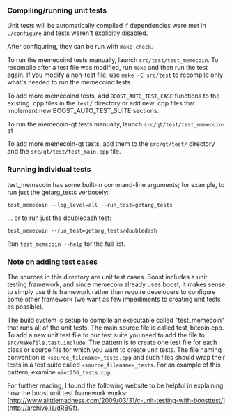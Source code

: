 ### Compiling/running unit tests

Unit tests will be automatically compiled if dependencies were met in `./configure`
and tests weren't explicitly disabled.

After configuring, they can be run with `make check`.

To run the memecoind tests manually, launch `src/test/test_memecoin`. To recompile
after a test file was modified, run `make` and then run the test again. If you
modify a non-test file, use `make -C src/test` to recompile only what's needed
to run the memecoind tests.

To add more memecoind tests, add `BOOST_AUTO_TEST_CASE` functions to the existing
.cpp files in the `test/` directory or add new .cpp files that
implement new BOOST_AUTO_TEST_SUITE sections.

To run the memecoin-qt tests manually, launch `src/qt/test/test_memecoin-qt`

To add more memecoin-qt tests, add them to the `src/qt/test/` directory and
the `src/qt/test/test_main.cpp` file.

### Running individual tests

test_memecoin has some built-in command-line arguments; for
example, to run just the getarg_tests verbosely:

    test_memecoin --log_level=all --run_test=getarg_tests

... or to run just the doubledash test:

    test_memecoin --run_test=getarg_tests/doubledash

Run `test_memecoin --help` for the full list.

### Note on adding test cases

The sources in this directory are unit test cases.  Boost includes a
unit testing framework, and since memecoin already uses boost, it makes
sense to simply use this framework rather than require developers to
configure some other framework (we want as few impediments to creating
unit tests as possible).

The build system is setup to compile an executable called "test_memecoin"
that runs all of the unit tests.  The main source file is called
test_bitcoin.cpp. To add a new unit test file to our test suite you need
to add the file to `src/Makefile.test.include`. The pattern is to create
one test file for each class or source file for which you want to create
unit tests.  The file naming convention is `<source_filename>_tests.cpp`
and such files should wrap their tests in a test suite
called `<source_filename>_tests`. For an example of this pattern,
examine `uint256_tests.cpp`.

For further reading, I found the following website to be helpful in
explaining how the boost unit test framework works:
[http://www.alittlemadness.com/2009/03/31/c-unit-testing-with-boosttest/](http://archive.is/dRBGf).
